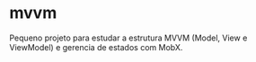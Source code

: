 # mvvm

Pequeno projeto para estudar a estrutura MVVM (Model, View e ViewModel) e gerencia de estados com MobX.
